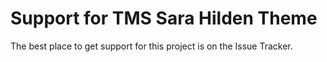 # Support for TMS Sara Hilden Theme

The best place to get support for this project is on the Issue Tracker.
